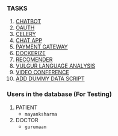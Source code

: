### TASKS
1. [CHATBOT](https://medium.com/voice-tech-podcast/how-to-create-chatbot-using-rasa-82954e141ae7) 
2. [OAUTH](https://simpleisbetterthancomplex.com/tutorial/2016/10/24/how-to-add-social-login-to-django.html)
3. [CELERY](https://pypi.org/project/django-celery/)
3. [CHAT APP](https://medium.com/@9cv9official/simple-chat-app-using-django-channel-ed5032b79b9c)
4. [PAYMENT GATEWAY](https://dev.to/iiits-iota/paytm-payment-gateway-integration-in-django-1657)
5. [DOCKERIZE]()
6. [RECOMENDER](https://github.com/jhabarsingh/DOCMED-RECOMMENDER-SYSTEM)
7. [VULGUR LANGUAGE ANALYSIS](https://github.com/jhabarsingh/HATE-SPEECH-DETECTION)
8. [VIDEO CONFERENCE]()
9. [ADD DUMMY DATA SCRIPT]()

### Users in the database (For Testing)
1. PATIENT
      * `mayanksharma`
2. DOCTOR
      * `gurumaan`
